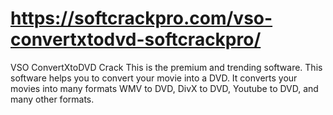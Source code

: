 # https://softcrackpro.com/vso-convertxtodvd-softcrackpro/
VSO ConvertXtoDVD Crack  This is the premium and trending software. This software helps you to convert your movie into a DVD. It converts your movies into many formats WMV to DVD, DivX to DVD, Youtube to DVD, and many other formats. 
